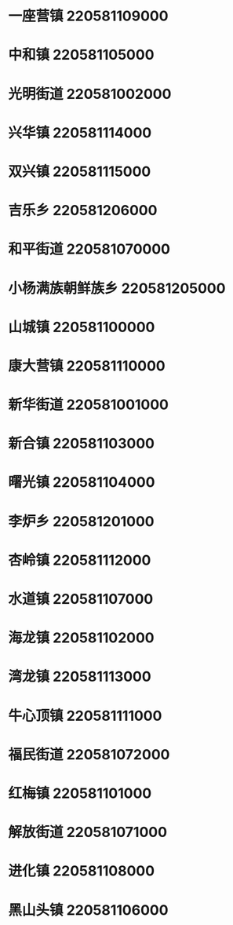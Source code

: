 # 一座营镇 220581109000
# 中和镇 220581105000
# 光明街道 220581002000
# 兴华镇 220581114000
# 双兴镇 220581115000
# 吉乐乡 220581206000
# 和平街道 220581070000
# 小杨满族朝鲜族乡 220581205000
# 山城镇 220581100000
# 康大营镇 220581110000
# 新华街道 220581001000
# 新合镇 220581103000
# 曙光镇 220581104000
# 李炉乡 220581201000
# 杏岭镇 220581112000
# 水道镇 220581107000
# 海龙镇 220581102000
# 湾龙镇 220581113000
# 牛心顶镇 220581111000
# 福民街道 220581072000
# 红梅镇 220581101000
# 解放街道 220581071000
# 进化镇 220581108000
# 黑山头镇 220581106000
